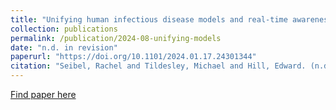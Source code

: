 ```yaml
---
title: "Unifying human infectious disease models and real-time awareness of population- and subpopulation-level intervention effectiveness"
collection: publications
permalink: /publication/2024-08-unifying-models
date: "n.d. in revision"
paperurl: "https://doi.org/10.1101/2024.01.17.24301344"
citation: "Seibel, Rachel and Tildesley, Michael and Hill, Edward. (n.d. in revision). &quot;Unifying human infectious disease models and real-time awareness of population- and subpopulation-level intervention effectiveness.&quot"
---
```


[Find paper here](https://doi.org/10.1101/2024.01.17.24301344)